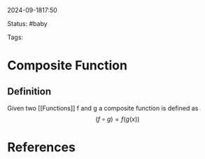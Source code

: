 2024-09-1817:50

Status: #baby

Tags:

# Composite Function
## **Definition**
Given two [[Functions]] f and g a composite function is defined as $$\left(f\circ g\right)=f\left(g\left(x\right)\right)$$




# References

